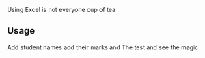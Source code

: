 Using Excel is not everyone cup of tea
## Usage
Add student names add their marks and The test and see the magic
